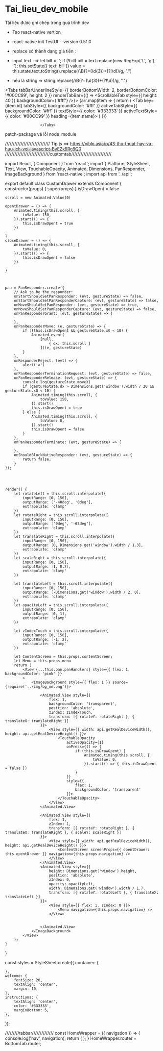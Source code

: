 # Tai_lieu_dev_mobile
Tài liệu được ghi chép trong quá trình dev
- Tạo react-native vertion
+ react-native init TestUI  --version 0.51.0
- replace só thành dạng giá tiền :
+ input text  : =>    let bill = '';
            if (!bill) bill = text.replace(new RegExp('\\.', 'g'), '');
            this.setState({ text: bill })
value = this.state.text.toString().replace(/\B(?=(\d{3})+(?!\d))/g, ".")

+ nếu là string  => string.replace(/\B(?=(\d{3})+(?!\d))/g, ".")


<Tabs tabBarUnderlineStyle={{ borderBottomWidth: 2, borderBottomColor: '#00CC99', height: 2 }} renderTabBar={() => <ScrollableTab style={{ height: 40 }} backgroundColor={'#fff'} />}>
                        {arr.map(item => {
                            return (
                                <Tab key={item.id} tabStyle={{ backgroundColor: '#fff' }} activeTabStyle={{ backgroundColor: '#fff' }} textStyle={{ color: '#333333' }} activeTextStyle={{ color: '#00CC99' }} heading={item.name}>
                                    <ListPromotion />
                                </Tab>
                            )
                        })}

                    </Tabs>
patch-package vá lỗi node_module

/////////////////////////////
Tip js ==> https://viblo.asia/p/43-thu-thuat-hay-va-huu-ich-voi-javascript-ByEZk9Rg5Q0
/////////////////////////////customtab//////////////////////////

import React, { Component } from 'react';
import { Platform, StyleSheet, Text, View, TouchableOpacity, Animated, Dimensions, PanResponder, ImageBackground } from 'react-native';
import api from '../api';

export default class CustomDrawer extends Component {
    constructor(props) {
        super(props)
    }
    isDrawOpent = false

    scroll = new Animated.Value(0)

    opentDrawer = () => {
        Animated.timing(this.scroll, {
            toValue: 150,
        }).start(() => {
            this.isDrawOpent = true
        })

    }
    closeDrawer = () => {
        Animated.timing(this.scroll, {
            toValue: 0,
        }).start(() => {
            this.isDrawOpent = false
        })

    }



    pan = PanResponder.create({
        // Ask to be the responder:
        onStartShouldSetPanResponder: (evt, gestureState) => false,
        onStartShouldSetPanResponderCapture: (evt, gestureState) => false,
        onMoveShouldSetPanResponder: (evt, gestureState) => true,
        onMoveShouldSetPanResponderCapture: (evt, gestureState) => false,
        onPanResponderGrant: (evt, gestureState) => {

        },
        onPanResponderMove: (e, gestureState) => {
            if (!this.isDrawOpent && gestureState.x0 < 10) {
                Animated.event(
                    [null,
                        { dx: this.scroll }
                    ])(e, gestureState)
            } 
        },
        onResponderReject: (evt) => {
            alert('a')
        },
        onPanResponderTerminationRequest: (evt, gestureState) => false,
        onPanResponderRelease: (evt, gestureState) => {
            console.log(gestureState.moveX)
            if (gestureState.dx > Dimensions.get('window').width / 20 && gestureState.x0 < 10) {
                Animated.timing(this.scroll, {
                    toValue: 150,
                }).start()
                this.isDrawOpent = true
            } else {
                Animated.timing(this.scroll, {
                    toValue: 0,
                }).start()
                this.isDrawOpent = false
            }
        },
        onPanResponderTerminate: (evt, gestureState) => {

        },
        onShouldBlockNativeResponder: (evt, gestureState) => {
            return false;
        }
    });




    render() {
        let rotateLeft = this.scroll.interpolate({
            inputRange: [0, 150],
            outputRange: ['-40deg', '0deg'],
            extrapolate: 'clamp'
        })
        let rotateRight = this.scroll.interpolate({
            inputRange: [0, 150],
            outputRange: ['0deg', '-65deg'],
            extrapolate: 'clamp'
        })
        let translateRight = this.scroll.interpolate({
            inputRange: [0, 150],
            outputRange: [0, Dimensions.get('window').width / 1.3],
            extrapolate: 'clamp'
        })
        let scaleRight = this.scroll.interpolate({
            inputRange: [0, 150],
            outputRange: [1, 0.7],
            extrapolate: 'clamp'
        })

        let translateLeft = this.scroll.interpolate({
            inputRange: [0, 150],
            outputRange: [-Dimensions.get('window').width / 2, 0],
            extrapolate: 'clamp'
        })
        let opacityLeft = this.scroll.interpolate({
            inputRange: [0, 150],
            outputRange: [0, 1],
            extrapolate: 'clamp'
        })

        let zIndexTouch = this.scroll.interpolate({
            inputRange: [0, 150],
            outputRange: [-1, 2],
            extrapolate: 'clamp'
        })

        let ContentScreen = this.props.contentScreen;
        let Menu = this.props.menu
        return (
            <View {...this.pan.panHandlers} style={{ flex: 1, backgroundColor: 'pink' }}
            >
                <ImageBackground style={{ flex: 1 }} source={require('../img/bg_mn.png')}>

                    <Animated.View style={{
                        flex: 1,
                        backgroundColor: 'transparent',
                        position: 'absolute',
                        zIndex: zIndexTouch,
                        transform: [{ rotateY: rotateRight }, { translateX: translateRight }]
                    }}>
                        <View style={{ width: api.getRealDeviceWidth(), height: api.getRealDeviceHeight() }}>
                            <TouchableOpacity
                                activeOpacity={1}
                                onPress={() => {
                                    if (this.isDrawOpent) {
                                        Animated.timing(this.scroll, {
                                            toValue: 0,
                                        }).start(() => { this.isDrawOpent = false })
                                    }
                                }}
                                style={{
                                    flex: 1,
                                    backgroundColor: 'transparent'
                                }}>
                            </TouchableOpacity>
                        </View>
                    </Animated.View>

                    <Animated.View style={{
                        flex: 1,
                        zIndex: 1,
                        transform: [{ rotateY: rotateRight }, { translateX: translateRight }, { scaleY: scaleRight }]
                    }}>
                        <View style={{ width: api.getRealDeviceWidth(), height: api.getRealDeviceHeight() }}>
                            <ContentScreen screenProps={{ opentDrawer: this.opentDrawer }} navigation={this.props.navigation} />
                        </View>
                    </Animated.View>
                    <Animated.View style={{
                        height: Dimensions.get('window').height,
                        position: 'absolute',
                        zIndex: 0,
                        opacity: opacityLeft,
                        width: Dimensions.get('window').width / 1.7,
                        transform: [{ rotateY: rotateLeft }, { translateX: translateLeft }]
                    }}>
                        <View style={{ flex: 1, zIndex: 0 }}>
                            <Menu navigation={this.props.navigation} />
                        </View>


                    </Animated.View>
                </ImageBackground>
            </View>
        );
    }
}

const styles = StyleSheet.create({
    container: {

    },
    welcome: {
        fontSize: 20,
        textAlign: 'center',
        margin: 10,
    },
    instructions: {
        textAlign: 'center',
        color: '#333333',
        marginBottom: 5,
    },
});


/////////tabbar//////////////
const HomeWrapper = ({ navigation }) => {
    console.log('nav', navigation);
    return (
        <CustomDrawer navigation={navigation} contentScreen={BottomTab} menu={Navdrawer} />
    );
}
HomeWrapper.router = BottomTab.router;
